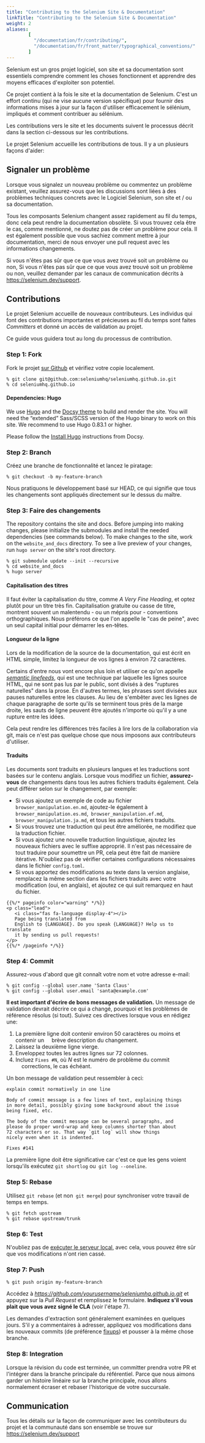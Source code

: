 ```yaml
---
title: "Contributing to the Selenium Site & Documentation"
linkTitle: "Contributing to the Selenium Site & Documentation"
weight: 2
aliases: 
        [
          "/documentation/fr/contributing/",
          "/documentation/fr/front_matter/typographical_conventions/"
        ]
---
```


Selenium est un gros projet logiciel, son 
site et sa documentation sont essentiels
comprendre comment les choses fonctionnent 
et apprendre des moyens efficaces d'exploiter
son potentiel.

Ce projet contient à la fois le site et la documentation 
de Selenium. C'est un effort continu 
(qui ne vise aucune version spécifique) pour fournir
des informations mises à jour sur la façon 
d'utiliser efficacement le sélénium,
impliqués et comment contribuer au sélénium.

Les contributions vers le site et les documents 
suivent le processus décrit dans
la section ci-dessous sur les contributions. 

Le projet Selenium accueille les contributions 
de tous. Il y a un plusieurs façons d'aider:

## Signaler un problème

Lorsque vous signalez un nouveau problème ou 
commentez un problème existant, veuillez
assurez-vous que les discussions sont liées à 
des problèmes techniques concrets avec le
Logiciel Selenium, son site et / ou sa documentation.

Tous les composants Selenium changent assez rapidement 
au fil du temps, donc cela peut rendre la documentation 
obsolète. Si vous trouvez cela être le cas, comme mentionné, 
ne doutez pas de créer un problème pour cela. Il est 
également possible que vous sachiez comment mettre à jour
documentation, merci de nous envoyer une pull 
request avec les informations changements.

Si vous n'êtes pas sûr que ce que vous avez trouvé soit un problème ou non,
Si vous n'êtes pas sûr que ce que vous avez trouvé soit un problème ou non,
veuillez demander par les canaux de communication décrits à
https://selenium.dev/support.

## Contributions

Le projet Selenium accueille de nouveaux contributeurs. Les individus qui font
des contributions importantes et précieuses au fil du temps sont faites _Committers_
et donné un accès de validation au projet.

Ce guide vous guidera tout au long du processus de contribution.

### Step 1: Fork

Fork le projet [sur Github](https://github.com/seleniumhq/seleniumhq.github.io)
et vérifiez votre copie localement.

```shell
% git clone git@github.com:seleniumhq/seleniumhq.github.io.git
% cd seleniumhq.github.io
```

#### Dependencies: Hugo

We use [Hugo](https://gohugo.io/) and the [Docsy theme](https://www.docsy.dev/)
to build and render the site. You will need the “extended” 
Sass/SCSS version of the Hugo binary to work on this site. We recommend
to use Hugo 0.83.1 or higher.

Please follow the [Install Hugo](https://www.docsy.dev/docs/getting-started/#install-hugo) 
instructions from Docsy.

### Step 2: Branch

Créez une branche de fonctionnalité et lancez le piratage:

```shell
% git checkout -b my-feature-branch
```

Nous pratiquons le développement basé sur HEAD, ce qui 
signifie que tous les changements sont appliqués
directement sur le dessus du maître.

### Step 3: Faire des changements

The repository contains the site and docs. Before jumping into
making changes, please initialize the submodules and install the
needed dependencies (see commands below). To make changes to the site, 
work on the `website_and_docs` directory. To see a live preview of 
your changes, run `hugo server` on the site's root directory.

```shell
% git submodule update --init --recursive
% cd website_and_docs
% hugo server
```


#### Capitalisation des titres

Il faut éviter la capitalisation du titre,
comme _A Very Fine Heading_,
et optez plutôt pour un titre très fin.
Capitalisation gratuite ou casse de titre,
montrent souvent un malentendu - ou un mépris pour -
conventions orthographiques.
Nous préférons ce que l'on appelle le "cas de peine",
avec un seul capital initial pour démarrer les en-têtes.

#### Longueur de la ligne

Lors de la modification de la 
source de la documentation,
qui est écrit en HTML simple,
limitez la longueur de vos lignes 
à environ 72 caractères.

Certains d'entre nous vont encore plus loin
et utiliser ce qu'on appelle
[_semantic linefeeds_](//rhodesmill.org/brandon/2012/one-sentence-per-line),
qui est une technique par laquelle les 
lignes source HTML,
qui ne sont pas lus par le public,
sont divisés à des "ruptures naturelles" 
dans la prose. En d'autres termes, 
les phrases sont divisées
aux pauses naturelles entre les clauses.
Au lieu de s'embêter avec les 
lignes de chaque paragraphe
de sorte qu'ils se terminent tous 
près de la marge droite,
les sauts de ligne peuvent être 
ajoutés n'importe où qu'il y a une 
rupture entre les idées.

Cela peut rendre les différences très 
faciles à lire lors de la collaboration via git,
mais ce n'est pas quelque chose que 
nous imposons aux contributeurs d'utiliser.

#### Traduits

Les documents sont traduits en plusieurs langues et 
les traductions sont basées sur
le contenu anglais. Lorsque vous modifiez un fichier, 
**assurez-vous** de changements dans tous les autres 
fichiers traduits également. Cela peut différer selon
sur le changement, par exemple:
 
* Si vous ajoutez un exemple de code au fichier `browser_manipulation.en.md`,
ajoutez-le également à `browser_manipulation.es.md`,` browser_manipulation.ef.md`,
`browser_manipulation.ja.md`, et tous les autres fichiers traduits.
* Si vous trouvez une traduction qui peut être améliorée, ne modifiez que la traduction
fichier.
* Si vous ajoutez une nouvelle traduction linguistique, ajoutez les nouveaux fichiers avec le
suffixe approprié. Il n'est pas nécessaire de tout traduire pour soumettre un
PR, cela peut être fait de manière itérative. N'oubliez pas de 
vérifier certaines configurations nécessaires
dans le fichier `config.toml`.
* Si vous apportez des modifications au texte dans la version 
anglaise, remplacez la même section dans
les fichiers traduits avec votre modification 
(oui, en anglais), et ajoutez ce qui suit
remarquez en haut du fichier.

```
{{%/* pageinfo color="warning" */%}}
<p class="lead">
   <i class="fas fa-language display-4"></i> 
   Page being translated from 
   English to {LANGUAGE}. Do you speak {LANGUAGE}? Help us to translate
   it by sending us pull requests!
</p>
{{%/* /pageinfo */%}}
```

### Step 4: Commit

Assurez-vous d'abord que git connaît 
votre nom et votre adresse e-mail:

```shell
% git config --global user.name 'Santa Claus'
% git config --global user.email 'santa@example.com'
```

**Il est important d'écrire de bons messages de validation.** Un message de validation
devrait décrire ce qui a changé, pourquoi et les problèmes de référence résolus (si
tout). Suivez ces directives lorsque vous en rédigez une:

1. La première ligne doit contenir environ 50 caractères ou moins et contenir un
    brève description du changement.
2. Laissez la deuxième ligne vierge.
3. Enveloppez toutes les autres lignes sur 72 colonnes.
4. Incluez `Fixes #N`, où _N_ est le numéro de problème du commit
    corrections, le cas échéant.

Un bon message de validation peut ressembler à ceci:

```text
explain commit normatively in one line

Body of commit message is a few lines of text, explaining things
in more detail, possibly giving some background about the issue
being fixed, etc.

The body of the commit message can be several paragraphs, and
please do proper word-wrap and keep columns shorter than about
72 characters or so. That way `git log` will show things
nicely even when it is indented.

Fixes #141
```

La première ligne doit être significative car c'est 
ce que les gens voient lorsqu'ils
exécutez `git shortlog` ou` git log --oneline`.

### Step 5: Rebase

Utilisez `git rebase` (et non` git merge`) pour 
synchroniser votre travail de temps en temps.

```shell
% git fetch upstream
% git rebase upstream/trunk
```

### Step 6: Test

N'oubliez pas de [exécuter le serveur local](https://gohugo.io/getting-started/usage/#livereload),
avec cela, vous pouvez être sûr que vos modifications n'ont rien cassé.

### Step 7: Push

```shell
% git push origin my-feature-branch
```

Accédez à _https://github.com/yourusername/seleniumhq.github.io.git_ et
appuyez sur la _Pull Request_ et remplissez le formulaire. **Indiquez s'il vous plait
que vous avez signé le CLA** (voir l'étape 7).

Les demandes d'extraction sont généralement examinées en quelques jours. S'il y a
commentaires à adresser, appliquez vos modifications dans les nouveaux commits (de préférence
[fixups](http://git-scm.com/docs/git-commit)) et pousser à la même chose
branche.

### Step 8: Integration

Lorsque la révision du code est terminée, un committer prendra votre PR et
l'intégrer dans la branche principale du référentiel. Parce que nous aimons garder un
histoire linéaire sur la branche principale, nous allons normalement écraser et rebaser
l'historique de votre succursale.

## Communication

Tous les détails sur la façon de communiquer avec les contributeurs du projet
et la communauté dans son ensemble se trouve sur https://selenium.dev/support
